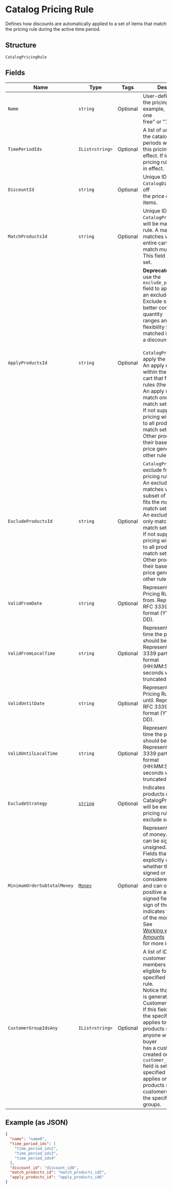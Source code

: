 
# Catalog Pricing Rule

Defines how discounts are automatically applied to a set of items that match the pricing rule
during the active time period.

## Structure

`CatalogPricingRule`

## Fields

| Name | Type | Tags | Description |
|  --- | --- | --- | --- |
| `Name` | `string` | Optional | User-defined name for the pricing rule. For example, "Buy one get one<br>free" or "10% off". |
| `TimePeriodIds` | `IList<string>` | Optional | A list of unique IDs for the catalog time periods when<br>this pricing rule is in effect. If left unset, the pricing rule is always<br>in effect. |
| `DiscountId` | `string` | Optional | Unique ID for the `CatalogDiscount` to take off<br>the price of all matched items. |
| `MatchProductsId` | `string` | Optional | Unique ID for the `CatalogProductSet` that will be matched by this rule. A match rule<br>matches within the entire cart, and can match multiple times. This field will always be set. |
| `ApplyProductsId` | `string` | Optional | __Deprecated__: Please use the `exclude_products_id` field to apply<br>an exclude set instead. Exclude sets allow better control over quantity<br>ranges and offer more flexibility for which matched items receive a discount.<br><br>`CatalogProductSet` to apply the pricing to.<br>An apply rule matches within the subset of the cart that fits the match rules (the match set).<br>An apply rule can only match once in the match set.<br>If not supplied, the pricing will be applied to all products in the match set.<br>Other products retain their base price, or a price generated by other rules. |
| `ExcludeProductsId` | `string` | Optional | `CatalogProductSet` to exclude from the pricing rule.<br>An exclude rule matches within the subset of the cart that fits the match rules (the match set).<br>An exclude rule can only match once in the match set.<br>If not supplied, the pricing will be applied to all products in the match set.<br>Other products retain their base price, or a price generated by other rules. |
| `ValidFromDate` | `string` | Optional | Represents the date the Pricing Rule is valid from. Represented in RFC 3339 full-date format (YYYY-MM-DD). |
| `ValidFromLocalTime` | `string` | Optional | Represents the local time the pricing rule should be valid from. Represented in RFC 3339 partial-time format<br>(HH:MM:SS). Partial seconds will be truncated. |
| `ValidUntilDate` | `string` | Optional | Represents the date the Pricing Rule is valid until. Represented in RFC 3339 full-date format (YYYY-MM-DD). |
| `ValidUntilLocalTime` | `string` | Optional | Represents the local time the pricing rule should be valid until. Represented in RFC 3339 partial-time format<br>(HH:MM:SS). Partial seconds will be truncated. |
| `ExcludeStrategy` | [`string`](../../doc/models/exclude-strategy.md) | Optional | Indicates which products matched by a CatalogPricingRule<br>will be excluded if the pricing rule uses an exclude set. |
| `MinimumOrderSubtotalMoney` | [`Money`](../../doc/models/money.md) | Optional | Represents an amount of money. `Money` fields can be signed or unsigned.<br>Fields that do not explicitly define whether they are signed or unsigned are<br>considered unsigned and can only hold positive amounts. For signed fields, the<br>sign of the value indicates the purpose of the money transfer. See<br>[Working with Monetary Amounts](https://developer.squareup.com/docs/build-basics/working-with-monetary-amounts)<br>for more information. |
| `CustomerGroupIdsAny` | `IList<string>` | Optional | A list of IDs of customer groups, the members of which are eligible for discounts specified in this pricing rule.<br>Notice that a group ID is generated by the Customers API.<br>If this field is not set, the specified discount applies to matched products sold to anyone whether the buyer<br>has a customer profile created or not. If this `customer_group_ids_any` field is set, the specified discount<br>applies only to matched products sold to customers belonging to the specified customer groups. |

## Example (as JSON)

```json
{
  "name": "name0",
  "time_period_ids": [
    "time_period_ids2",
    "time_period_ids3",
    "time_period_ids4"
  ],
  "discount_id": "discount_id8",
  "match_products_id": "match_products_id2",
  "apply_products_id": "apply_products_id6"
}
```

